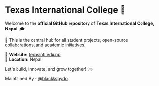 # Texas International College 🚀  

Welcome to the **official GitHub repository** of **Texas International College, Nepal**! 🎓  

📌 This is the central hub for all student projects, open-source collaborations, and academic initiatives.  

🔗 **Website:** [texasintl.edu.np](https://texasintl.edu.np/)  
📍 **Location:** Nepal  

Let's build, innovate, and grow together! 💡✨  

Maintained By - [@blackkspydo](https://github.com/blackkspydo)

